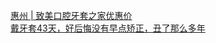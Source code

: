   
[惠州 | 致美口腔牙套之家优惠价](http://www.dianyue.me/archives/823/p48f8qbpdwqm3txe/)  
[戴牙套43天，好后悔没有早点矫正，丑了那么多年](http://www.dianyue.me/archives/608/7kwgoi024sffv268/)